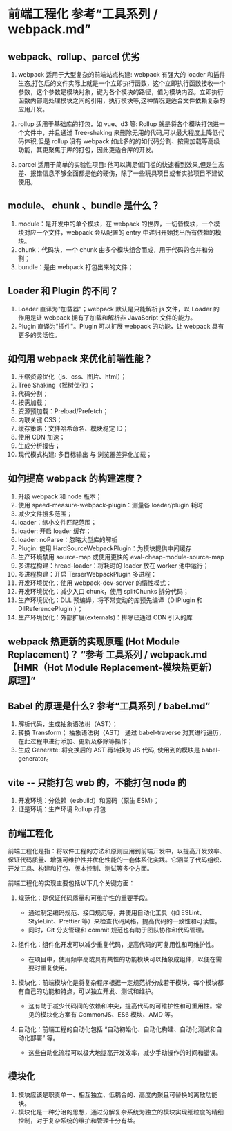 # 前端工程化 参考“工具系列 / webpack.md”

## webpack、rollup、parcel 优劣

1. webpack 适⽤于⼤型复杂的前端站点构建:
   webpack 有强⼤的 loader 和插件⽣态,打包后的⽂件实际上就是⼀个⽴即执⾏函数，这个⽴即执⾏函数接收⼀个参数，这个参数是模块对象，键为各个模块的路径，值为模块内容。⽴即执⾏函数内部则处理模块之间的引⽤，执⾏模块等,这种情况更适合⽂件依赖复杂的应⽤开发。

2. rollup 适⽤于基础库的打包，如 vue、d3 等:
   Rollup 就是将各个模块打包进⼀个⽂件中，并且通过 Tree-shaking 来删除⽆⽤的代码,可以最⼤程度上降低代码体积,但是 rollup 没有 webpack 如此多的的如代码分割、按需加载等⾼级功能，其更聚焦于库的打包，因此更适合库的开发。

3. parcel 适⽤于简单的实验性项⽬:
   他可以满⾜低⻔槛的快速看到效果,但是⽣态差、报错信息不够全⾯都是他的硬伤，除了⼀些玩具项⽬或者实验项⽬不建议使⽤。

## module、 chunk 、bundle 是什么？

1. module：是开发中的单个模块，在 webpack 的世界，⼀切皆模块，⼀个模块对应⼀个⽂件，webpack 会从配置的 entry 中递归开始找出所有依赖的模块。
2. chunk：代码块，⼀个 chunk 由多个模块组合⽽成，⽤于代码的合并和分割；
3. bundle：是由 webpack 打包出来的⽂件；

## Loader 和 Plugin 的不同？

1. Loader 直译为"加载器"；webpack 默认是只能解析 js ⽂件，以 Loader 的作⽤是让 webpack 拥有了加载和解析⾮ JavaScript ⽂件的能⼒。
2. Plugin 直译为"插件"。Plugin 可以扩展 webpack 的功能，让 webpack 具有更多的灵活性。

## 如何⽤ webpack 来优化前端性能？

1. 压缩资源优化（js、css、图片、html）；
2. Tree Shaking（摇树优化）；
3. 代码分割；
4. 按需加载；
5. 资源预加载：Preload/Prefetch；
6. 内联关键 CSS；
7. 缓存策略：文件哈希命名、模块稳定 ID；
8. 使用 CDN 加速；
9. 生成分析报告；
10. 现代模式构建: 多目标输出 与 浏览器差异化加载；

## 如何提⾼ webpack 的构建速度？

1. 升级 webpack 和 node 版本；
2. 使用 speed-measure-webpack-plugin：测量各 loader/plugin 耗时
3. 减少文件搜多范围；
4. loader：缩小文件匹配范围；
5. loader: 开启 loader 缓存；
6. loader: noParse：忽略大型库的解析
7. Plugin: 使用 HardSourceWebpackPlugin：为模块提供中间缓存
8. 生产环境禁用 source-map 或使用更快的 eval-cheap-module-source-map
9. 多进程构建：hread-loader：将耗时的 loader 放在 worker 池中运行；
10. 多进程构建：开启 TerserWebpackPlugin 多进程：
11. 开发环境优化：使用 webpack-dev-server 的惰性模式：
12. 开发环境优化：减少入口 chunk，使用 splitChunks 拆分代码；
13. 生产环境优化：DLL 预编译，将不常变动的库预先编译（DllPlugin 和 DllReferencePlugin ）；
14. 生产环境优化：外部扩展(externals)：排除已通过 CDN 引入的库

## webpack 热更新的实现原理 (Hot Module Replacement)？ “参考 工具系列 / webpack.md【HMR（Hot Module Replacement-模块热更新） 原理】”

## Babel 的原理是什么? 参考“工具系列 / babel.md”

1. 解析代码，⽣成抽象语法树（AST）；
2. 转换 Transform； 抽象语法树（AST） 通过 babel-traverse 对其进⾏遍历，在此过程中进⾏添加、更新及移除等操作；
3. ⽣成 Generate: 将变换后的 AST 再转换为 JS 代码, 使⽤到的模块是 babel-generator。

## vite -- 只能打包 web 的，不能打包 node 的

1. 开发环境：分依赖（esbuild）和源码（原生 ESM）；
2. 证是环境：生产环境 Rollup 打包

## 前端工程化

前端工程化是指：将软件工程的方法和原则应用到前端开发中，以提高开发效率、保证代码质量、增强可维护性并优化性能的一套体系化实践。它涵盖了代码组织、开发工具、构建和打包、版本控制、测试等多个方面。

前端工程化的实现主要包括以下几个关键方面：

1. 规范化：是保证代码质量和可维护性的重要手段。

   - 通过制定编码规范、接口规范等，并使用自动化工具（如 ESLint、StyleLint、Prettier 等）来检查代码风格，提高代码的一致性和可读性。
   - 同时，Git 分支管理和 commit 规范也有助于团队协作和代码管理。

2. 组件化：组件化开发可以减少重复代码，提高代码的可复用性和可维护性。

   - 在项目中，使用频率高或具有共性的功能模块可以抽象成组件，以便在需要时重复使用。

3. 模块化：前端模块化是将复杂程序根据一定规范拆分成若干模块，每个模块都有自己的功能和特点，可以独立开发、测试和维护。

   - 这有助于减少代码间的依赖和冲突，提高代码的可维护性和可重用性。常见的模块化方案有 CommonJS、ES6 模块、AMD 等。

4. 自动化：前端工程的自动化包括 “自动初始化、自动化构建、自动化测试和自动化部署” 等。

   - 这些自动化流程可以极大地提高开发效率，减少手动操作的时间和错误。

## 模块化

1. 模块应该是职责单一、相互独立、低耦合的、高度内聚且可替换的离散功能块。
2. 模块化是一种分治的思想，通过分解复杂系统为独立的模块实现细粒度的精细控制，对于复杂系统的维护和管理十分有益。
